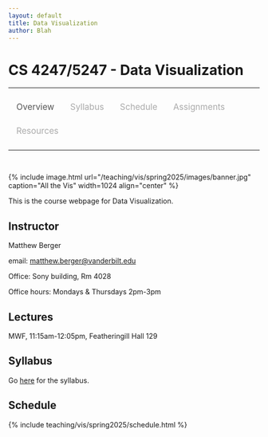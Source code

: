 ```yaml
---
layout: default
title: Data Visualization
author: Blah
---
```


<style>
.topnav {
  overflow: hidden;
  background-color: #fdfdfd;
}

.topnav a {
  float: left;
  color: #aaaaaa;
  text-align: center;
  padding: 14px 16px;
  text-decoration: none;
  font-size: 17px;
}

.topnav a:hover {
  color: #555555;
}

.topnav a.active {
  color: #555555;
}
</style>

# CS 4247/5247 - Data Visualization

---

<div class='topnav'>
  <a class='active' href="/teaching/vis/spring2025">Overview</a>
  <a href="/teaching/vis/spring2025/syllabus">Syllabus</a>
  <a href="/teaching/vis/spring2025/schedule">Schedule</a>
  <a href="/teaching/vis/spring2025/assignments">Assignments</a>
  <a href="/teaching/vis/spring2025/resources">Resources</a>
</div>

---

<br>

{% include image.html url="/teaching/vis/spring2025/images/banner.jpg" caption="All the Vis" width=1024 align="center" %}

This is the course webpage for Data Visualization.

## Instructor

Matthew Berger

email: <a href="mailto:matthew.berger@vanderbilt.edu">matthew.berger@vanderbilt.edu</a><br>

Office: Sony building, Rm 4028

Office hours: Mondays & Thursdays 2pm-3pm

## Lectures

MWF, 11:15am-12:05pm, Featheringill Hall 129

## Syllabus

Go [here](/teaching/vis/spring2025/syllabus) for the syllabus.

## Schedule

{% include teaching/vis/spring2025/schedule.html %}

